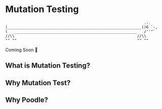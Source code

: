 # Mutation Testing

```text
                                                             .-.
(___________________________________________________________()6 `-,
(   ______________________________________________________   /''"`
//\\                                                      //\\
"" ""                                                     "" ""
```

Coming Soon :safety_vest:

## What is Mutation Testing?

## Why Mutation Test?

## Why Poodle?
